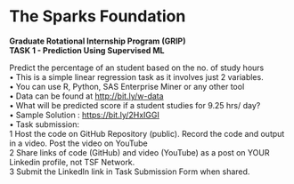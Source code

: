 # The Sparks Foundation  
**Graduate Rotational Internship Program (GRIP)**  
**TASK 1 - Prediction Using Supervised ML**

Predict the percentage of an student based on the no. of study hours  
•  This is a simple linear regression task as it involves just 2 variables.  
•  You can use R, Python, SAS Enterprise Miner or any other tool  
•  Data can be found at http://bit.ly/w-data  
•  What will be predicted score if a student studies for 9.25 hrs/ day?  
•  Sample Solution : https://bit.ly/2HxIGGI  
•  Task submission:  
    1 Host the code on GitHub Repository (public). Record the code and
        output in a video. Post the video on YouTube  
    2 Share links of code (GitHub) and video (YouTube) as a post on
        YOUR Linkedin profile, not TSF Network.  
    3 Submit the LinkedIn link in Task Submission Form when shared.
